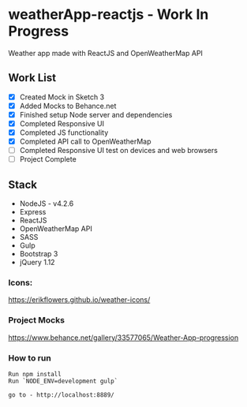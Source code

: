 # weatherApp-reactjs - Work In Progress
Weather app made with ReactJS and OpenWeatherMap API

## Work List
- [x] Created Mock in Sketch 3
- [x] Added Mocks to Behance.net
- [x] Finished setup Node server and dependencies
- [x] Completed Responsive UI
- [x] Completed JS functionality
- [x] Completed API call to OpenWeatherMap
- [ ] Completed Responsive UI test on devices and web browsers
- [ ] Project Complete
 
## Stack
- NodeJS - v4.2.6
- Express
- ReactJS
- OpenWeatherMap API
- SASS
- Gulp
- Bootstrap 3
- jQuery 1.12

### Icons:
https://erikflowers.github.io/weather-icons/

### Project Mocks
https://www.behance.net/gallery/33577065/Weather-App-progression

### How to run
```
Run npm install
Run `NODE_ENV=development gulp`

go to - http://localhost:8889/
```
